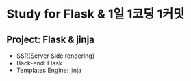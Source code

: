 # Study for Flask & 1일 1코딩 1커밋
<h2>Project: Flask & jinja</h2>
<ul>
<li>SSR(Server Side rendering)</li>
<li>Back-end: Flask</li>
<li>Templates Engine: jinja</li>
</ul>
